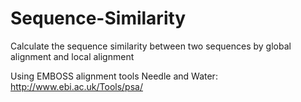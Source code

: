 # Sequence-Similarity
Calculate the sequence similarity between two sequences by global alignment and local alignment

Using EMBOSS alignment tools Needle and Water: http://www.ebi.ac.uk/Tools/psa/
